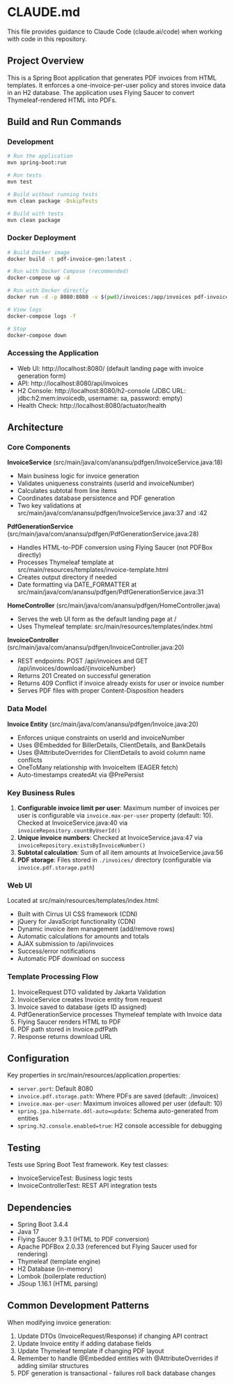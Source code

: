 # CLAUDE.md

This file provides guidance to Claude Code (claude.ai/code) when working with code in this repository.

## Project Overview

This is a Spring Boot application that generates PDF invoices from HTML templates. It enforces a one-invoice-per-user policy and stores invoice data in an H2 database. The application uses Flying Saucer to convert Thymeleaf-rendered HTML into PDFs.

## Build and Run Commands

### Development
```bash
# Run the application
mvn spring-boot:run

# Run tests
mvn test

# Build without running tests
mvn clean package -DskipTests

# Build with tests
mvn clean package
```

### Docker Deployment
```bash
# Build Docker image
docker build -t pdf-invoice-gen:latest .

# Run with Docker Compose (recommended)
docker-compose up -d

# Run with Docker directly
docker run -d -p 8080:8080 -v $(pwd)/invoices:/app/invoices pdf-invoice-gen:latest

# View logs
docker-compose logs -f

# Stop
docker-compose down
```

### Accessing the Application
- Web UI: http://localhost:8080/ (default landing page with invoice generation form)
- API: http://localhost:8080/api/invoices
- H2 Console: http://localhost:8080/h2-console (JDBC URL: jdbc:h2:mem:invoicedb, username: sa, password: empty)
- Health Check: http://localhost:8080/actuator/health

## Architecture

### Core Components

**InvoiceService** (src/main/java/com/anansu/pdfgen/InvoiceService.java:18)
- Main business logic for invoice generation
- Validates uniqueness constraints (userId and invoiceNumber)
- Calculates subtotal from line items
- Coordinates database persistence and PDF generation
- Two key validations at src/main/java/com/anansu/pdfgen/InvoiceService.java:37 and :42

**PdfGenerationService** (src/main/java/com/anansu/pdfgen/PdfGenerationService.java:28)
- Handles HTML-to-PDF conversion using Flying Saucer (not PDFBox directly)
- Processes Thymeleaf template at src/main/resources/templates/invoice-template.html
- Creates output directory if needed
- Date formatting via DATE_FORMATTER at src/main/java/com/anansu/pdfgen/PdfGenerationService.java:31

**HomeController** (src/main/java/com/anansu/pdfgen/HomeController.java)
- Serves the web UI form as the default landing page at /
- Uses Thymeleaf template: src/main/resources/templates/index.html

**InvoiceController** (src/main/java/com/anansu/pdfgen/InvoiceController.java:20)
- REST endpoints: POST /api/invoices and GET /api/invoices/download/{invoiceNumber}
- Returns 201 Created on successful generation
- Returns 409 Conflict if invoice already exists for user or invoice number
- Serves PDF files with proper Content-Disposition headers

### Data Model

**Invoice Entity** (src/main/java/com/anansu/pdfgen/Invoice.java:20)
- Enforces unique constraints on userId and invoiceNumber
- Uses @Embedded for BillerDetails, ClientDetails, and BankDetails
- Uses @AttributeOverrides for ClientDetails to avoid column name conflicts
- OneToMany relationship with InvoiceItem (EAGER fetch)
- Auto-timestamps createdAt via @PrePersist

### Key Business Rules

1. **Configurable invoice limit per user**: Maximum number of invoices per user is configurable via `invoice.max-per-user` property (default: 10). Checked at InvoiceService.java:40 via `invoiceRepository.countByUserId()`
2. **Unique invoice numbers**: Checked at InvoiceService.java:47 via `invoiceRepository.existsByInvoiceNumber()`
3. **Subtotal calculation**: Sum of all item amounts at InvoiceService.java:56
4. **PDF storage**: Files stored in `./invoices/` directory (configurable via `invoice.pdf.storage.path`)

### Web UI

Located at src/main/resources/templates/index.html:
- Built with Cirrus UI CSS framework (CDN)
- jQuery for JavaScript functionality (CDN)
- Dynamic invoice item management (add/remove rows)
- Automatic calculations for amounts and totals
- AJAX submission to /api/invoices
- Success/error notifications
- Automatic PDF download on success

### Template Processing Flow

1. InvoiceRequest DTO validated by Jakarta Validation
2. InvoiceService creates Invoice entity from request
3. Invoice saved to database (gets ID assigned)
4. PdfGenerationService processes Thymeleaf template with Invoice data
5. Flying Saucer renders HTML to PDF
6. PDF path stored in Invoice.pdfPath
7. Response returns download URL

## Configuration

Key properties in src/main/resources/application.properties:
- `server.port`: Default 8080
- `invoice.pdf.storage.path`: Where PDFs are saved (default: ./invoices)
- `invoice.max-per-user`: Maximum invoices allowed per user (default: 10)
- `spring.jpa.hibernate.ddl-auto=update`: Schema auto-generated from entities
- `spring.h2.console.enabled=true`: H2 console accessible for debugging

## Testing

Tests use Spring Boot Test framework. Key test classes:
- InvoiceServiceTest: Business logic tests
- InvoiceControllerTest: REST API integration tests

## Dependencies

- Spring Boot 3.4.4
- Java 17
- Flying Saucer 9.3.1 (HTML to PDF conversion)
- Apache PDFBox 2.0.33 (referenced but Flying Saucer used for rendering)
- Thymeleaf (template engine)
- H2 Database (in-memory)
- Lombok (boilerplate reduction)
- JSoup 1.16.1 (HTML parsing)

## Common Development Patterns

When modifying invoice generation:
1. Update DTOs (InvoiceRequest/Response) if changing API contract
2. Update Invoice entity if adding database fields
3. Update Thymeleaf template if changing PDF layout
4. Remember to handle @Embedded entities with @AttributeOverrides if adding similar structures
5. PDF generation is transactional - failures roll back database changes
